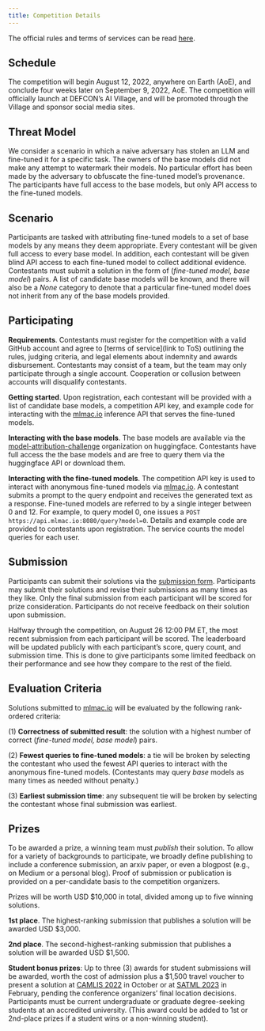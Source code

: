```yaml
---
title: Competition Details
---
```


The official rules and terms of services can be read [here](/terms).

## Schedule

The competition will begin August 12, 2022, anywhere on Earth (AoE), and conclude four weeks later on September 9, 2022, AoE. The competition will officially launch at DEFCON’s AI Village, and will be promoted through the Village and sponsor social media sites.

## Threat Model

We consider a scenario in which a naive adversary has stolen an LLM and fine-tuned it for a specific task. The owners of the base models did not make any attempt to watermark their models. No particular effort has been made by the adversary to obfuscate the fine-tuned model’s provenance. The participants have full access to the base models, but only API access to the fine-tuned models.

## Scenario

Participants are tasked with attributing fine-tuned models to a set of base models by any means they deem appropriate. Every contestant will be given full access to every base model. In addition, each contestant will be given blind API access to each fine-tuned model to collect additional evidence. Contestants must submit a solution in the form of (_fine-tuned model, base model_) pairs. A list of candidate base models will be known, and there will also be a _None_ category to denote that a particular fine-tuned model does not inherit from any of the base models provided.

## Participating

**Requirements**. Contestants must register for the competition with a valid GitHub account and agree to [terms of service](link to ToS) outlining the rules, judging criteria, and legal elements about indemnity and awards disbursement. Contestants may consist of a team, but the team may only participate through a single account. Cooperation or collusion between accounts will disqualify contestants.

**Getting started**. Upon registration, each contestant will be provided with a list of candidate base models, a competition API key, and example code for interacting with the [mlmac.io](http://mlmac.io) inference API that serves the fine-tuned models.

**Interacting with the base models**. The base models are available via the [model-attribution-challenge](https://huggingface.co/model-attribution-challenge) organization on huggingface. Contestants have full access the the base models and are free to query them via the huggingface API or download them.

**Interacting with the fine-tuned models**. The competition API key is used to interact with anonymous fine-tuned models via [mlmac.io](http://mlmac.io). A contestant submits a prompt to the query endpoint and receives the generated text as a response. Fine-tuned models are referred to by a single integer between 0 and 12. For example, to query model 0, one issues a `POST https://api.mlmac.io:8080/query?model=0`. Details and example code are provided to contestants upon registration. The service counts the model queries for each user.

## Submission

Participants can submit their solutions via the [submission form](https://mlmac.io/submit). Participants may submit their solutions and revise their submissions as many times as they like. Only the final submission from each participant will be scored for prize consideration. Participants do not receive feedback on their solution upon submission.

Halfway through the competition, on August 26 12:00 PM ET, the most recent submission from each participant will be scored. The leaderboard will  be updated publicly with each participant’s score, query count, and submission time. This is done to give participants some limited feedback on their performance and see how they compare to the rest of the field.


## Evaluation Criteria

Solutions submitted to [mlmac.io](https://mlmac.io) will be evaluated by the following rank-ordered criteria:

(1) **Correctness of submitted result**: the solution with a highest number of correct (_fine-tuned model, base model_) pairs.

(2) **Fewest queries to fine-tuned models**: a tie will be broken by selecting the contestant who used the fewest API queries to interact with the anonymous fine-tuned models. (Contestants may query _base_ models as many times as needed without penalty.)

(3) **Earliest submission time**: any subsequent tie will be broken by selecting the contestant whose final submission was earliest.

## Prizes

To be awarded a prize, a winning team must _publish_ their solution. To allow for a variety of backgrounds to participate, we broadly define publishing to include a conference submission, an arxiv paper, or even a blogpost (e.g., on Medium or a personal blog). Proof of submission or publication is provided on a per-candidate basis to the competition organizers.

Prizes will be worth USD $10,000 in total, divided among up to five winning solutions.

**1st place**. The highest-ranking submission that publishes a solution will be awarded USD $3,000.

**2nd place**. The second-highest-ranking submission that publishes a solution will be awarded USD $1,500.

**Student bonus prizes**: Up to three (3) awards for student submissions will be awarded, worth the cost of admission plus a $1,500 travel voucher to present a solution at [CAMLIS 2022](https://camlis.org) in October or at [SATML 2023](https://satml.org/) in February, pending the conference organizers’ final location decisions. Participants must be current undergraduate or graduate degree-seeking students at an accredited university. (This award could be added to 1st or 2nd-place prizes if a student wins or a non-winning student).
